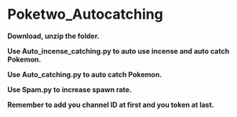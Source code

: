 # Poketwo_Autocatching
**Download, unzip the folder.**


**Use Auto_incense_catching.py to auto use incense and auto catch Pokemon.**


**Use Auto_catching.py to auto catch Pokemon.**


**Use Spam.py to increase spawn rate.**


**Remember to add you channel ID at first and you token at last.**

